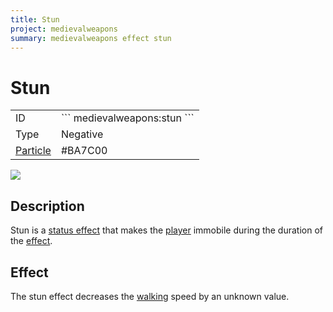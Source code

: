 ```yaml
---
title: Stun
project: medievalweapons
summary: medievalweapons effect stun
---
```

# Stun
<div class="main_table">
<div class="left_main_table">
<table class="left_table">
    <tbody>
        <tr>
            <td class="first-column">ID</td>
            <td class="second-column">
            ```
            medievalweapons:stun
            ```
            </td>
        </tr>
        <tr id="linear-top">
            <td class="first-column">Type</td>
            <td class="second-column">Negative</td>
        </tr>
        <tr id="linear-top">
            <td class="first-column"><a href="https://minecraft.wiki/w/Particles" target="_blank">Particle</a></td>
            <td class="second-column">#BA7C00</td>
        </tr>
    </tbody>
</table>
</div>
    <img src="/wiki/assets/medievalweapons/effects/stun.png" loading="lazy" class="right_img_table"/>
</div>

## Description
Stun is a [status effect](https://minecraft.wiki/w/Effect) that makes the [player](https://minecraft.wiki/w/Player) immobile during the duration of the [effect](https://minecraft.wiki/w/Effect).

## Effect
The stun effect decreases the [walking](https://minecraft.wiki/w/Walking) speed by an unknown value.
